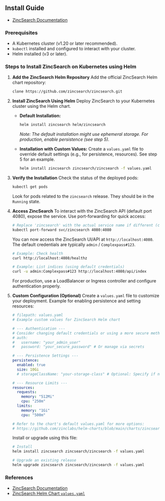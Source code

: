 ## Install Guide
- [ZincSearch Documentation](https://zincsearch-docs.zinc.dev/)

### Prerequisites
- A Kubernetes cluster (v1.20 or later recommended).
- `kubectl` installed and configured to interact with your cluster.
- Helm installed (v3 or later).

### Steps to Install ZincSearch on Kubernetes using Helm

1.  **Add the ZincSearch Helm Repository**
    Add the official ZincSearch Helm chart repository:
    ```bash
    clone https://github.com/zincsearch/zincsearch.git
    ```

2.  **Install ZincSearch Using Helm**
    Deploy ZincSearch to your Kubernetes cluster using the Helm chart.

    *   **Default Installation:**
        ```bash
        helm install zincsearch helm/zincsearch
        ```
        *Note: The default installation might use ephemeral storage. For production, enable persistence (see step 5).*

    *   **Installation with Custom Values:**
        Create a `values.yaml` file to override default settings (e.g., for persistence, resources). See step 5 for an example.
        ```bash
        helm install zincsearch zincsearch/zincsearch -f values.yaml
        ```

3.  **Verify the Installation**
    Check the status of the deployed pods:
    ```bash
    kubectl get pods
    ```
    Look for pods related to the `zincsearch` release. They should be in the `Running` state.

4.  **Access ZincSearch**
    To interact with the ZincSearch API (default port 4080), expose the service. Use port-forwarding for quick access:
    ```bash
    # Replace 'zincsearch' with the actual service name if different (check `kubectl get svc`)
    kubectl port-forward svc/zincsearch 4080:4080
    ```
    You can now access the ZincSearch UI/API at `http://localhost:4080`. The default credentials are typically `admin` / `Complexpass#123`.
    ```bash
    # Example: Check health
    curl http://localhost:4080/healthz

    # Example: List indices (using default credentials)
    curl -u admin:Complexpass#123 http://localhost:4080/api/index
    ```
    For production, use a LoadBalancer or Ingress controller and configure authentication properly.

5.  **Custom Configuration (Optional)**
    Create a `values.yaml` file to customize your deployment. Example for enabling persistence and setting resources:
    ```yaml
    # filepath: values.yaml
    # Example custom values for ZincSearch Helm chart

    # --- Authentication ---
    # Consider changing default credentials or using a more secure method
    # auth:
    #   username: "your_admin_user"
    #   password: "your_secure_password" # Or manage via secrets

    # --- Persistence Settings ---
    persistence:
      enabled: true
      size: 10Gi
      # storageClassName: "your-storage-class" # Optional: Specify if needed

    # --- Resource Limits ---
    resources:
      requests:
        memory: "512Mi"
        cpu: "250m"
      limits:
        memory: "1Gi"
        cpu: "500m"

    # Refer to the chart's default values.yaml for more options:
    # https://github.com/zinclabs/helm-charts/blob/main/charts/zincsearch/values.yaml
    ```
    Install or upgrade using this file:
    ```bash
    # Install
    helm install zincsearch zincsearch/zincsearch -f values.yaml

    # Upgrade an existing release
    helm upgrade zincsearch zincsearch/zincsearch -f values.yaml
    ```

### References
- [ZincSearch Documentation](https://zincsearch-docs.zinc.dev/)
- [ZincSearch Helm Chart `values.yaml`](https://github.com/zincsearch/zincsearch/blob/main/helm/zincsearch/values.yaml)